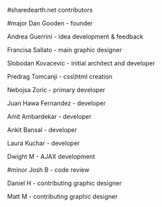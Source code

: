#sharedearth.net contributors

#major
Dan Gooden   	- founder

Andrea Guerrini		- idea development & feedback

Francisa Sallato 	- main graphic designer

Slobodan Kovacevic 	- initial architect and developer

Predrag Tomcanji	- css\html creation

Nebojsa Zoric		- primary developer

Juan Hawa Fernandez - developer

Amit Ambardekar - developer

Ankit Bansal - developer

Laura Kuchar - developer

Dwight M		- AJAX development


#minor
Josh B			- code review

Daniel H		- contributing graphic designer

Matt M			- contributing graphic designer
